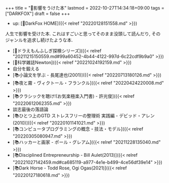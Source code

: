 +++
title = "🦊影響をうけた本"
lastmod = 2022-10-27T14:34:18+09:00
tags = ["DARKFOX"]
draft = false
+++

-   up: [🦊DarkFox HOME]({{< relref "20220128151558.md" >}})

人生で影響を受けた本. これはすごいと思ってそのまま没頭して読んだり, そのジャンルを追求し続けたような本.

-   [📝ドラえもんふしぎ探検シリーズ]({{< relref "20211215150559.md#99a60452-4b44-4122-997d-6c22cdf9b9a0" >}})
-   [📝科学雑誌Newton]({{< relref "20221024192159.md" >}})
-   自分を鍛える
-   [📚小論文を学ぶ - 長尾達也(2001)]({{< relref "20220713180126.md" >}})
-   [📚夜と霧 - ヴィクトール・フランクル]({{< relref "20220424220008.md" >}})
-   [📚クラシックを聴け!(お気楽極楽入門書) - 許光俊]({{< relref "20220612062355.md" >}})
-   談志最後の落語論
-   [📚ひとつ上のGTD ストレスフリーの整理術 実践編 - デビッド・アレン(2010)]({{< relref "20220101141021.md" >}})
-   [📚コンピュータプログラミングの概念・技法・モデル]({{< relref "20220305080947.md" >}})
-   [📚ハッカーと画家 - ポール・グレアム]({{< relref "20211228135040.md" >}})
-   [📚Disciplined Entrepreneurship - Bill Aulet(2013)]({{< relref "20221027142459.md#ca685119-a977-4e1e-b499-4ce56df39e14" >}})
-   [📚Dark Horse - Todd Rose, Ogi Ogas(2021)]({{< relref "20220127180618.md" >}})
